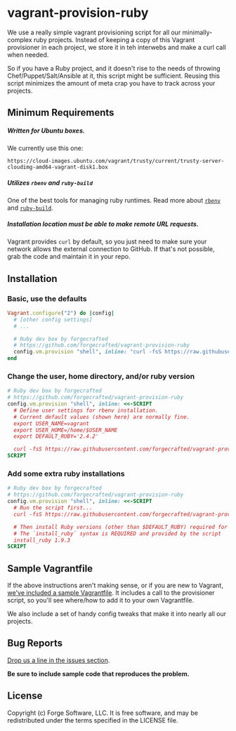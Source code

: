 # vagrant-provision-ruby

We use a really simple vagrant provisioning script for all our minimally-complex ruby projects. Instead of keeping a copy of this Vagrant provisioner in each project, we store it in teh interwebs and make a curl call when needed.

So if you have a Ruby project, and it doesn't rise to the needs of throwing Chef/Puppet/Salt/Ansible at it, this script might be sufficient. Reusing this script minimizes the amount of meta crap you have to track across your projects.

## Minimum Requirements

##### Written for Ubuntu boxes.

We currently use this one:

```
https://cloud-images.ubuntu.com/vagrant/trusty/current/trusty-server-cloudimg-amd64-vagrant-disk1.box
```

##### Utilizes `rbenv` and `ruby-build`

One of the best tools for managing ruby runtimes. Read more about [`rbenv`](https://github.com/rbenv/rbenv) and [`ruby-build`](https://github.com/rbenv/ruby-build).

##### Installation location must be able to make remote URL requests.

Vagrant provides `curl` by default, so you just need to make sure your network allows the external connection to GitHub. If that's not possible, grab the code and maintain it in your repo.


## Installation

### Basic, use the defaults

```ruby
Vagrant.configure("2") do |config|
  # [other config settings]
  # ...

  # Ruby dev box by forgecrafted
  # https://github.com/forgecrafted/vagrant-provision-ruby
  config.vm.provision "shell", inline: "curl -fsS https://raw.githubusercontent.com/forgecrafted/vagrant-provision-ruby/master/script | bash"
end
```

### Change the user, home directory, and/or ruby version

```ruby
# Ruby dev box by forgecrafted
# https://github.com/forgecrafted/vagrant-provision-ruby
config.vm.provision "shell", inline: <<-SCRIPT
  # Define user settings for rbenv installation.
  # Current default values (shown here) are normally fine.
  export USER_NAME=vagrant
  export USER_HOME=/home/$USER_NAME
  export DEFAULT_RUBY='2.4.2'

  curl -fsS https://raw.githubusercontent.com/forgecrafted/vagrant-provision-ruby/master/script | bash
SCRIPT
```

### Add some extra ruby installations

```ruby
# Ruby dev box by forgecrafted
# https://github.com/forgecrafted/vagrant-provision-ruby
config.vm.provision "shell", inline: <<-SCRIPT
  # Run the script first...
  curl -fsS https://raw.githubusercontent.com/forgecrafted/vagrant-provision-ruby/master/script | bash

  # Then install Ruby versions (other than $DEFAULT_RUBY) required for testing, etc.
  # The `install_ruby` syntax is REQUIRED and provided by the script
  install_ruby 1.9.3
SCRIPT
```

## Sample Vagrantfile
If the above instructions aren't making sense, or if you are new to Vagrant, [we've included a sample Vagrantfile](https://github.com/forgecrafted/vagrant-provision-ruby/blob/master/Vagrantfile-sample). It includes a call to the provisioner script, so you'll see where/how to add it to your own Vagrantfile.

We also include a set of handy config tweaks that make it into nearly all our projects.

## Bug Reports

[Drop us a line in the issues section](https://github.com/forgecrafted/vagrant-provision-ruby/issues).

**Be sure to include sample code that reproduces the problem.**

## License

Copyright (c) Forge Software, LLC. It is free software, and may be redistributed under the terms specified in the LICENSE file.
